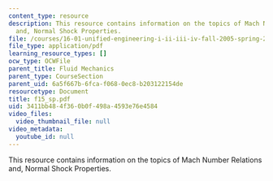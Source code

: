 ```yaml
---
content_type: resource
description: This resource contains information on the topics of Mach Number Relations
  and, Normal Shock Properties.
file: /courses/16-01-unified-engineering-i-ii-iii-iv-fall-2005-spring-2006/3411bb484f360b0f498a4593e76e4584_f15_sp.pdf
file_type: application/pdf
learning_resource_types: []
ocw_type: OCWFile
parent_title: Fluid Mechanics
parent_type: CourseSection
parent_uid: 6a5f667b-6fca-f068-0ec8-b203122154de
resourcetype: Document
title: f15_sp.pdf
uid: 3411bb48-4f36-0b0f-498a-4593e76e4584
video_files:
  video_thumbnail_file: null
video_metadata:
  youtube_id: null
---
```

This resource contains information on the topics of Mach Number Relations and, Normal Shock Properties.